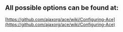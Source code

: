 ## All possible options can be found at:

[https://github.com/ajaxorg/ace/wiki/Configuring-Ace](https://github.com/ajaxorg/ace/wiki/Configuring-Ace)
